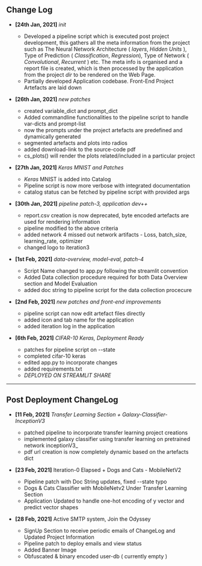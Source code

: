 ## Change Log

- **[24th Jan, 2021]**  _init_

  - Developed a pipeline script which is executed post project development, this gathers all the meta information from the project such as The Neural Network     Architecture ( _layers_, _Hidden Units_ ), Type of Prediction ( _Classification_, _Regression_), Type of Network ( _Convolutional_, _Recurrent_ ) etc. The meta info is organised and a report file is created, which is then processed by the application from the project _dir_ to be rendered on the Web Page.
  - Partially developed Application codebase. Front-End Project Artefacts are laid down 
  
- **[26th Jan, 2021]** _new patches_ 
  - created variable_dict and prompt_dict
  - Added commandline functionalities to the pipeline script to handle var-dicts and prompt-list
  - now the prompts under the project artefacts are predefined and dynamically generated
  - segmented artefacts and plots into radios
  - added download-link to the source-code pdf
  - cs_plots() will render the plots related/included in a particular project
  
- **[27th Jan, 2021]** _Keras MNIST and Patches_
  - _Keras_ MNIST is added into Catalog 
  - Pipeline script is now more verbose with integrated documentation
  - catalog status can be fetched by pipeline script with provided args 
  
- **[30th Jan, 2021]** _pipeline patch-3, application dev++_
  - report.csv creation is now deprecated, byte encoded artefacts are used for rendering information
  - pipeline modified to the above criteria
  - added network 4 missed out network artifacts - Loss, batch_size, learning_rate, optimizer
  - changed logo to iteration3
  
- **[1st Feb, 2021]** _data-overview, model-eval, patch-4_

  - Script Name changed to app.py following the streamlit convention
  - Added Data collection procedure required for both Data Overview section and Model Evaluation
  - added doc string to pipeline script for the data collection procecure

- **[2nd Feb, 2021]** _new patches and front-end improvements_ 

    - pipeline script can now edit artefact files directly 
    - added icon and tab name for the application
    - added iteration log in the application
    
- **[6th Feb, 2021]** _CIFAR-10 Keras, Deployment Ready_
  
    - patches for pipeline script on --state
    - completed cifar-10 keras 
    - edited app.py to incorporate changes
    - added requirements.txt 
    - *DEPLOYED ON STREAMLIT SHARE*
    
***

## Post Deployment ChangeLog 

- **[11 Feb, 2021]** _Transfer Learning Section + Galaxy-Classifier-InceptionV3_
  
    - patched pipeline to incorporate transfer learning project creations 
    - implemented galaxy classifier using transfer learning on pretrained network inceptionV3_ 
    - pdf url creation is now completely dynamic based on the artefacts dict

* **[23 Feb, 2021]** Iteration-0 Elapsed + Dogs and Cats - MobileNetV2

    * Pipeline patch with Doc String updates, fixed --state typo
    * Dogs & Cats Classifier with MobileNetv2 Under Transfer Learning Section 
    * Application Updated to handle one-hot encoding of y vector and predict vector shapes 

* **[28 Feb, 2021]** Active SMTP system, Join the Odyssey 
    * SignUp Section to receive periodic emails of ChangeLog and Updated Project Information
    * Pipeline patch to deploy emails and view status
    * Added Banner Image
    * Obfuscated & binary encoded user-db ( currently empty )

